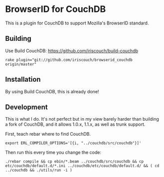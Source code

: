 # BrowserID for CouchDB

This is a plugin for CouchDB to support Mozilla's BrowserID standard.

## Building

Use Build CouchDB: https://github.com/iriscouch/build-couchdb

    rake plugin="git://github.com/iriscouch/browserid_couchdb origin/master"

## Installation

By using Build CouchDB, this is already done!

## Development

This is what I do. It's not perfect but in my view barely harder than building a fork of CouchDB, and it allows 1.0.x, 1.1.x, as well as trunk support.

First, teach rebar where to find CouchDB.

    export ERL_COMPILER_OPTIONS='[{i, "../couchdb/src/couchdb"}]'

Then run this every time you change the code:

    ./rebar compile && cp ebin/*.beam ../couchdb/src/couchdb && cp etc/couchdb/default.d/*.ini ../couchdb/etc/couchdb/default.d/ && ( cd ../couchdb && ./utils/run -i )
